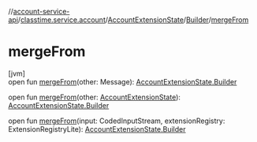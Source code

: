 //[account-service-api](../../../../index.md)/[classtime.service.account](../../index.md)/[AccountExtensionState](../index.md)/[Builder](index.md)/[mergeFrom](merge-from.md)

# mergeFrom

[jvm]\
open fun [mergeFrom](merge-from.md)(other: Message): [AccountExtensionState.Builder](index.md)

open fun [mergeFrom](merge-from.md)(other: [AccountExtensionState](../index.md)): [AccountExtensionState.Builder](index.md)

open fun [mergeFrom](merge-from.md)(input: CodedInputStream, extensionRegistry: ExtensionRegistryLite): [AccountExtensionState.Builder](index.md)
